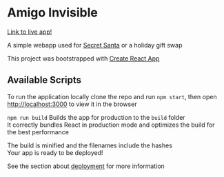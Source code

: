 # Amigo Invisible

[Link to live app!](https://jonathanbridges.github.io/amigo-invisible/)

A simple webapp used for [Secret Santa](https://en.wikipedia.org/wiki/Secret_Santa) or a holiday gift swap

This project was bootstrapped with [Create React App](https://github.com/facebook/create-react-app)

## Available Scripts

To run the application locally clone the repo and run `npm start`, then open [http://localhost:3000](http://localhost:3000) to view it in the browser

`npm run build` Builds the app for production to the `build` folder\
It correctly bundles React in production mode and optimizes the build for the best performance

The build is minified and the filenames include the hashes\
Your app is ready to be deployed!

See the section about [deployment](https://facebook.github.io/create-react-app/docs/deployment) for more information
